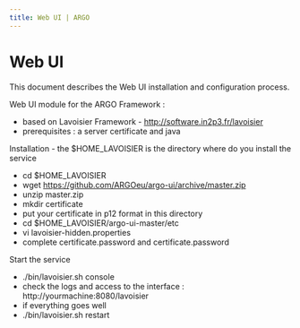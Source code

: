 ```yaml
---
title: Web UI | ARGO
---
```


# Web UI

This document describes the Web UI installation and configuration process. 


Web UI module for the ARGO Framework :

* based on Lavoisier Framework - http://software.in2p3.fr/lavoisier
* prerequisites : a server certificate and java


Installation - the $HOME_LAVOISIER is the directory where do you install the service
* cd $HOME_LAVOISIER
* wget https://github.com/ARGOeu/argo-ui/archive/master.zip
* unzip master.zip
* mkdir certificate
* put your certificate in p12 format in this directory
* cd $HOME_LAVOISIER/argo-ui-master/etc
* vi lavoisier-hidden.properties
* complete certificate.password and certificate.password


Start the service 

* ./bin/lavoisier.sh console
* check the logs and access to the interface : http://yourmachine:8080/lavoisier
* if everything goes well 
*  ./bin/lavoisier.sh restart
